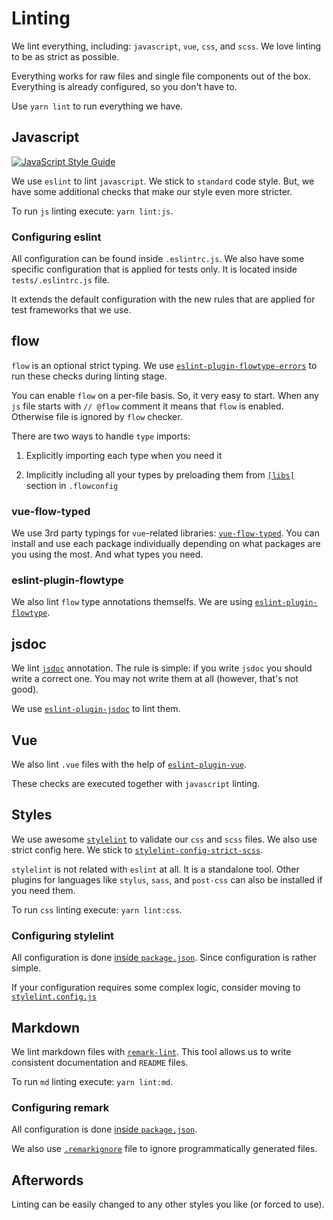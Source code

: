 # Linting

We lint everything, including: `javascript`, `vue`, `css`, and `scss`.
We love linting to be as strict as possible.

Everything works for raw files and single file components out of the box.
Everything is already configured, so you don't have to.

Use `yarn lint` to run everything we have.

## Javascript

[![JavaScript Style Guide][svg]](https://github.com/standard/standard)

We use `eslint` to lint `javascript`. We stick to `standard` code style.
But, we have some additional checks that make our style even more stricter.

To run `js` linting execute: `yarn lint:js`.

### Configuring eslint

All configuration can be found inside `.eslintrc.js`.
We also have some specific configuration that is applied for tests only.
It is located inside `tests/.eslintrc.js` file.

It extends the default configuration with the new rules that are applied for
test frameworks that we use.

## flow

`flow` is an optional strict typing.
We use [`eslint-plugin-flowtype-errors`](https://www.npmjs.com/package/eslint-plugin-flowtype-errors) 
to run these checks during linting stage.

You can enable `flow` on a per-file basis. So, it very easy to start.
When any `js` file starts with `// @flow` comment 
it means that `flow` is enabled. 
Otherwise file is ignored by `flow` checker.

There are two ways to handle `type` imports:

1. Explicitly importing each type when you need it

2. Implicitly including all your types by preloading them 
   from [`[libs]`](https://flow.org/en/docs/config/libs/) 
   section in `.flowconfig`

### vue-flow-typed

We use 3rd party typings for `vue`-related libraries: [`vue-flow-typed`](https://github.com/sobolevn/vue-flow-typed).
You can install and use each package individually depending on what 
packages are you using the most. And what types you need.

### eslint-plugin-flowtype

We also lint `flow` type annotations themselfs. 
We are using [`eslint-plugin-flowtype`][eslint-plugin-flowtype].

## jsdoc

We lint [`jsdoc`](http://usejsdoc.org/) annotation. 
The rule is simple: if you write `jsdoc` you should write a correct one.
You may not write them at all (however, that's not good).

We use [`eslint-plugin-jsdoc`](https://github.com/gajus/eslint-plugin-jsdoc) 
to lint them.

## Vue

We also lint `.vue` files with the help of [`eslint-plugin-vue`](https://github.com/vuejs/eslint-plugin-vue).

These checks are executed together with `javascript` linting.

## Styles

We use awesome [`stylelint`](https://github.com/stylelint/stylelint) 
to validate our `css` and `scss` files.
We also use strict config here. 
We stick to [`stylelint-config-strict-scss`](https://github.com/wemake-services/stylelint-config-strict-scss).

`stylelint` is not related with `eslint` at all. It is a standalone tool.
Other plugins for languages like `stylus`, `sass`, 
and `post-css` can also be installed if you need them.

To run `css` linting execute: `yarn lint:css`.

### Configuring stylelint

All configuration is done [inside `package.json`](configuration.md#stylelint). 
Since configuration is rather simple.

If your configuration requires some complex logic, 
consider moving to [`stylelint.config.js`][stylelint.config.js]

## Markdown

We lint markdown files with [`remark-lint`](https://github.com/remarkjs/remark-lint).
This tool allows us to write consistent documentation and `README` files.

To run `md` linting execute: `yarn lint:md`.

### Configuring remark

All configuration is done [inside `package.json`](https://github.com/unifiedjs/unified-engine/blob/master/doc/configure.md). 

We also use [`.remarkignore`][remarkignore] file to ignore 
programmatically generated files.

## Afterwords

Linting can be easily changed to any other styles you like (or forced to use).

[svg]: https://cdn.rawgit.com/standard/standard/master/badge.svg
[eslint-plugin-flowtype]: https://github.com/gajus/eslint-plugin-flowtype
[stylelint.config.js]: https://github.com/stylelint/stylelint/blob/master/docs/user-guide/configuration.md
[remarkignore]: https://github.com/unifiedjs/unified-engine/blob/master/doc/ignore.md
